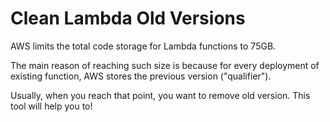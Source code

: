 # Clean Lambda Old Versions

AWS limits the total code storage for Lambda functions to 75GB.

The main reason of reaching such size is because for every deployment of existing function, AWS stores the previous version ("qualifier").

Usually, when you reach that point, you want to remove old version. This tool will help you to!

